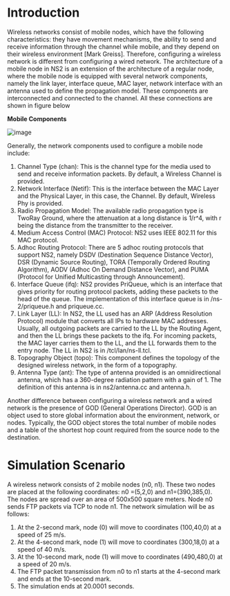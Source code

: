 # Introduction
Wireless networks consist of mobile nodes, which have the following characteristics: they have movement mechanisms, the ability to send and receive information through the channel while mobile, and they depend on their wireless environment [Mark Greiss]. Therefore, configuring a wireless network is different from configuring a wired network. The architecture of a mobile node in NS2 is an extension of the architecture of a regular node, where the mobile node is equipped with several network components, namely the link layer, interface queue, MAC layer, network interface with an antenna used to define the propagation model. These components are interconnected and connected to the channel. All these connections are shown in figure below

**Mobile Components**

![image](https://github.com/ramizass/ns2staticmobile/assets/88464165/bd597119-5a0c-4903-816f-9308f06ef35c)

Generally, the network components used to configure a mobile node include:

1. Channel Type (chan): This is the channel type for the media used to send and receive information packets. By default, a Wireless Channel is provided.
2. Network Interface (Netif): This is the interface between the MAC Layer and the Physical Layer, in this case, the Channel. By default, Wireless Phy is provided.
3. Radio Propagation Model: The available radio propagation type is TwoRay Ground, where the attenuation at a long distance is 1/r^4, with r being the distance from the transmitter to the receiver.
4. Medium Access Control (MAC) Protocol: NS2 uses IEEE 802.11 for this MAC protocol.
5. Adhoc Routing Protocol: There are 5 adhoc routing protocols that support NS2, namely DSDV (Destination Sequence Distance Vector), DSR (Dynamic Source Routing), TORA (Temporally Ordered Routing Algorithm), AODV (Adhoc On Demand Distance Vector), and PUMA (Protocol for Unified Multicasting through Announcement).
6. Interface Queue (ifq): NS2 provides PriQueue, which is an interface that gives priority for routing protocol packets, adding these packets to the head of the queue. The implementation of this interface queue is in /ns-2/priqueue.h and priqueue.cc.
7. Link Layer (LL): In NS2, the LL used has an ARP (Address Resolution Protocol) module that converts all IPs to hardware MAC addresses. Usually, all outgoing packets are carried to the LL by the Routing Agent, and then the LL brings these packets to the ifq. For incoming packets, the MAC layer carries them to the LL, and the LL forwards them to the entry node. The LL in NS2 is in /tcl/lan/ns-ll.tcl.
8. Topography Object (topo): This component defines the topology of the designed wireless network, in the form of a topography.
9. Antenna Type (ant): The type of antenna provided is an omnidirectional antenna, which has a 360-degree radiation pattern with a gain of 1. The definition of this antenna is in ns2/antenna.cc and antenna.h.

Another difference between configuring a wireless network and a wired network is the presence of GOD (General Operations Director). GOD is an object used to store global information about the environment, network, or nodes. Typically, the GOD object stores the total number of mobile nodes and a table of the shortest hop count required from the source node to the destination.

# Simulation Scenario
A wireless network consists of 2 mobile nodes (n0, n1). These two nodes are placed at the following coordinates: n0 =(5,2,0) and n1=(390,385,0). The nodes are spread over an area of 500x500 square meters. Node n0 sends FTP packets via TCP to node n1. The network simulation will be as follows:
1. At the 2-second mark, node (0) will move to coordinates (100,40,0) at a speed of 25 m/s.
2. At the 4-second mark, node (1) will move to coordinates (300,18,0) at a speed of 40 m/s.
3. At the 10-second mark, node (1) will move to coordinates (490,480,0) at a speed of 20 m/s.
4. The FTP packet transmission from n0 to n1 starts at the 4-second mark and ends at the 10-second mark.
5. The simulation ends at 20.0001 seconds.
